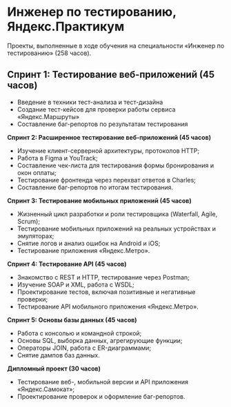 # Инженер по тестированию, Яндекс.Практикум

Проекты, выполненные в ходе обучения на специальности «Инженер по тестированию» (258 часов).

## Спринт 1: Тестирование веб-приложений (45 часов)  
- Введение в техники тест-анализа и тест-дизайна  
- Создание тест-кейсов для проверки работы сервиса «Яндекс.Маршруты»  
- Составление баг-репортов по результатам тестирования

**Спринт 2: Расширенное тестирование веб-приложений (45 часов)**  
- Изучение клиент-серверной архитектуры, протоколов HTTP;  
- Работа в Figma и YouTrack;  
- Составление чек-листа для тестирования формы бронирования и окон оплаты;  
- Тестирование фронтенда через перехват ответов в Charles;  
- Составление баг-репортов по итогам тестирования.

**Спринт 3: Тестирование мобильных приложений (45 часов)**  
- Жизненный цикл разработки и роли тестировщика (Waterfall, Agile, Scrum);  
- Тестирование мобильных приложений на реальных устройствах и эмуляторах;  
- Снятие логов и анализ ошибок на Android и iOS;  
- Тестирование приложения «Яндекс.Метро».

**Спринт 4: Тестирование API (45 часов)**  
- Знакомство с REST и HTTP, тестирование через Postman;  
- Изучение SOAP и XML, работа с WSDL;  
- Проектирование тестов, включая позитивные и негативные проверки;  
- Тестирование API мобильного приложения «Яндекс.Метро».

**Спринт 5: Основы базы данных (45 часов)**  
- Работа с консолью и командной строкой;  
- Основы SQL, выборка данных, агрегирующие функции;  
- Операторы JOIN, работа с ER-диаграммами;  
- Снятие дампов баз данных.

**Дипломный проект (30 часов)**  
- Тестирование веб-, мобильной версии и API приложения «Яндекс.Самокат»;  
- Проектирование проверок и оформление баг-репортов.
